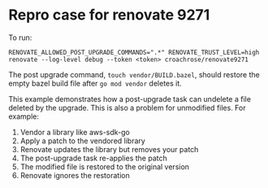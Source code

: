 Repro case for renovate 9271
============================

To run:
```
RENOVATE_ALLOWED_POST_UPGRADE_COMMANDS=".*" RENOVATE_TRUST_LEVEL=high renovate --log-level debug --token <token> croachrose/renovate9271
```

The post upgrade command, `touch vendor/BUILD.bazel`, should restore the empty
bazel build file after `go mod vendor` deletes it.

This example demonstrates how a post-upgrade task can undelete a file deleted by
the upgrade. This is also a problem for unmodified files. For example:

1. Vendor a library like aws-sdk-go
2. Apply a patch to the vendored library
3. Renovate updates the library but removes your patch
4. The post-upgrade task re-applies the patch
5. The modified file is restored to the original version
6. Renovate ignores the restoration
